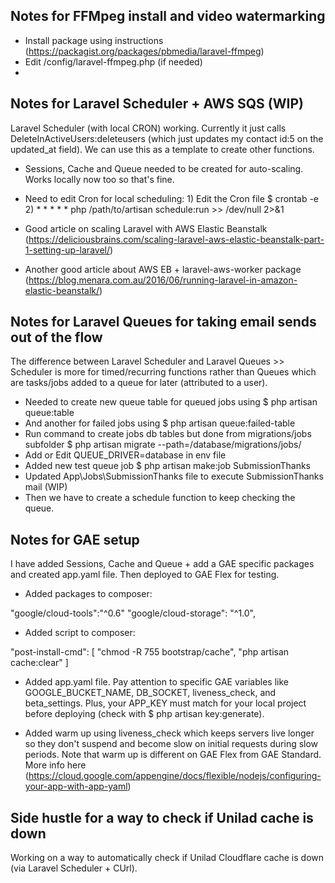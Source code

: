 
## Notes for FFMpeg install and video watermarking

- Install package using instructions (https://packagist.org/packages/pbmedia/laravel-ffmpeg)
- Edit /config/laravel-ffmpeg.php (if needed)
- 

## Notes for Laravel Scheduler + AWS SQS (WIP)

Laravel Scheduler (with local CRON) working. Currently it just calls DeleteInActiveUsers:deleteusers (which just updates my contact id:5 on the updated_at field). We can use this as a template to create other functions.

- Sessions, Cache and Queue needed to be created for auto-scaling. Works locally now too so that's fine.
- Need to edit Cron for local scheduling: 1) Edit the Cron file $ crontab -e 2) * * * * * php /path/to/artisan schedule:run >> /dev/null 2>&1

- Good article on scaling Laravel with AWS Elastic Beanstalk (https://deliciousbrains.com/scaling-laravel-aws-elastic-beanstalk-part-1-setting-up-laravel/)
- Another good article about AWS EB + laravel-aws-worker package (https://blog.menara.com.au/2016/06/running-laravel-in-amazon-elastic-beanstalk/)


## Notes for Laravel Queues for taking email sends out of the flow

The difference between Laravel Scheduler and Laravel Queues >> Scheduler is more for timed/recurring functions rather than Queues which are tasks/jobs added to a queue for later (attributed to a user).

- Needed to create new queue table for queued jobs using $ php artisan queue:table
- And another for failed jobs using $ php artisan queue:failed-table
- Run command to create jobs db tables but done from migrations/jobs subfolder $ php artisan migrate --path=/database/migrations/jobs/
- Add or Edit QUEUE_DRIVER=database in env file
- Added new test queue job $ php artisan make:job SubmissionThanks
- Updated App\Jobs\SubmissionThanks file to execute SubmissionThanks mail (WIP)
- Then we have to create a schedule function to keep checking the queue.

## Notes for GAE setup

I have added Sessions, Cache and Queue + add a GAE specific packages and created app.yaml file. Then deployed to GAE Flex for testing.

- Added packages to composer:

"google/cloud-tools":"^0.6"
"google/cloud-storage": "^1.0",

- Added script to composer:

"post-install-cmd": [
    "chmod -R 755 bootstrap\/cache",
    "php artisan cache:clear"
]

- Added app.yaml file. Pay attention to specific GAE variables like GOOGLE_BUCKET_NAME, DB_SOCKET, liveness_check, and beta_settings. Plus, your APP_KEY must match for your local project before deploying (check with $ php artisan key:generate).


- Added warm up using liveness_check which keeps servers live longer so they don't suspend and become slow on initial requests during slow periods. Note that warm up is different on GAE Flex from GAE Standard. More info here (https://cloud.google.com/appengine/docs/flexible/nodejs/configuring-your-app-with-app-yaml)


## Side hustle for a way to check if Unilad cache is down

Working on a way to automatically check if Unilad Cloudflare cache is down (via Laravel Scheduler + CUrl).
